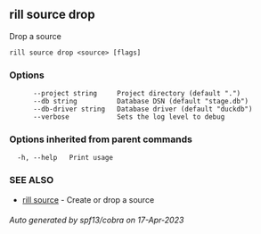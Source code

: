 ## rill source drop

Drop a source

```
rill source drop <source> [flags]
```

### Options

```
      --project string     Project directory (default ".")
      --db string          Database DSN (default "stage.db")
      --db-driver string   Database driver (default "duckdb")
      --verbose            Sets the log level to debug
```

### Options inherited from parent commands

```
  -h, --help   Print usage
```

### SEE ALSO

* [rill source](rill_source.md)	 - Create or drop a source

###### Auto generated by spf13/cobra on 17-Apr-2023
